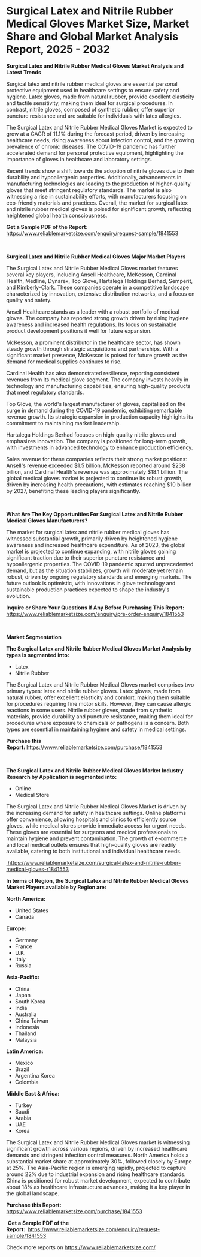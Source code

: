 <p><h1>Surgical Latex and Nitrile Rubber Medical Gloves Market Size, Market Share and Global Market Analysis Report, 2025 - 2032</h1></p><p><strong>Surgical Latex and Nitrile Rubber Medical Gloves Market Analysis and Latest Trends</strong></p>
<p><p>Surgical latex and nitrile rubber medical gloves are essential personal protective equipment used in healthcare settings to ensure safety and hygiene. Latex gloves, made from natural rubber, provide excellent elasticity and tactile sensitivity, making them ideal for surgical procedures. In contrast, nitrile gloves, composed of synthetic rubber, offer superior puncture resistance and are suitable for individuals with latex allergies. </p><p>The Surgical Latex and Nitrile Rubber Medical Gloves Market is expected to grow at a CAGR of 11.1% during the forecast period, driven by increasing healthcare needs, rising awareness about infection control, and the growing prevalence of chronic diseases. The COVID-19 pandemic has further accelerated demand for personal protective equipment, highlighting the importance of gloves in healthcare and laboratory settings. </p><p>Recent trends show a shift towards the adoption of nitrile gloves due to their durability and hypoallergenic properties. Additionally, advancements in manufacturing technologies are leading to the production of higher-quality gloves that meet stringent regulatory standards. The market is also witnessing a rise in sustainability efforts, with manufacturers focusing on eco-friendly materials and practices. Overall, the market for surgical latex and nitrile rubber medical gloves is poised for significant growth, reflecting heightened global health consciousness.</p></p>
<p><strong>Get a Sample PDF of the Report:&nbsp;</strong> <a href="https://www.reliablemarketsize.com/enquiry/request-sample/1841553?utm_campaign=2533&utm_medium=2&utm_source=Github&utm_content=ia&utm_term=05032025&utm_id=surgical-latex-and-nitrile-rubber-medical-gloves">https://www.reliablemarketsize.com/enquiry/request-sample/1841553</a></p>
<p>&nbsp;</p>
<p><strong>Surgical Latex and Nitrile Rubber Medical Gloves Major Market Players</strong></p>
<p><p>The Surgical Latex and Nitrile Rubber Medical Gloves market features several key players, including Ansell Healthcare, McKesson, Cardinal Health, Medline, Dynarex, Top Glove, Hartalega Holdings Berhad, Semperit, and Kimberly-Clark. These companies operate in a competitive landscape characterized by innovation, extensive distribution networks, and a focus on quality and safety.</p><p>Ansell Healthcare stands as a leader with a robust portfolio of medical gloves. The company has reported strong growth driven by rising hygiene awareness and increased health regulations. Its focus on sustainable product development positions it well for future expansion.</p><p>McKesson, a prominent distributor in the healthcare sector, has shown steady growth through strategic acquisitions and partnerships. With a significant market presence, McKesson is poised for future growth as the demand for medical supplies continues to rise.</p><p>Cardinal Health has also demonstrated resilience, reporting consistent revenues from its medical glove segment. The company invests heavily in technology and manufacturing capabilities, ensuring high-quality products that meet regulatory standards.</p><p>Top Glove, the world's largest manufacturer of gloves, capitalized on the surge in demand during the COVID-19 pandemic, exhibiting remarkable revenue growth. Its strategic expansion in production capacity highlights its commitment to maintaining market leadership.</p><p>Hartalega Holdings Berhad focuses on high-quality nitrile gloves and emphasizes innovation. The company is positioned for long-term growth, with investments in advanced technology to enhance production efficiency.</p><p>Sales revenue for these companies reflects their strong market positions: Ansell's revenue exceeded $1.5 billion, McKesson reported around $238 billion, and Cardinal Health's revenue was approximately $18.1 billion. The global medical gloves market is projected to continue its robust growth, driven by increasing health precautions, with estimates reaching $10 billion by 2027, benefiting these leading players significantly.</p></p>
<p>&nbsp;</p>
<p><strong>What Are The Key Opportunities For Surgical Latex and Nitrile Rubber Medical Gloves Manufacturers?</strong></p>
<p><p>The market for surgical latex and nitrile rubber medical gloves has witnessed substantial growth, primarily driven by heightened hygiene awareness and increased healthcare expenditure. As of 2023, the global market is projected to continue expanding, with nitrile gloves gaining significant traction due to their superior puncture resistance and hypoallergenic properties. The COVID-19 pandemic spurred unprecedented demand, but as the situation stabilizes, growth will moderate yet remain robust, driven by ongoing regulatory standards and emerging markets. The future outlook is optimistic, with innovations in glove technology and sustainable production practices expected to shape the industry's evolution.</p></p>
<p><strong>Inquire or Share Your Questions If Any Before Purchasing This Report:</strong> <a href="https://www.reliablemarketsize.com/enquiry/pre-order-enquiry/1841553?utm_campaign=2533&utm_medium=2&utm_source=Github&utm_content=ia&utm_term=05032025&utm_id=surgical-latex-and-nitrile-rubber-medical-gloves">https://www.reliablemarketsize.com/enquiry/pre-order-enquiry/1841553</a></p>
<p>&nbsp;</p>
<p><strong>Market Segmentation</strong></p>
<p><strong>The Surgical Latex and Nitrile Rubber Medical Gloves Market Analysis by types is segmented into:</strong></p>
<p><ul><li>Latex</li><li>Nitrile Rubber</li></ul></p>
<p><p>The Surgical Latex and Nitrile Rubber Medical Gloves market comprises two primary types: latex and nitrile rubber gloves. Latex gloves, made from natural rubber, offer excellent elasticity and comfort, making them suitable for procedures requiring fine motor skills. However, they can cause allergic reactions in some users. Nitrile rubber gloves, made from synthetic materials, provide durability and puncture resistance, making them ideal for procedures where exposure to chemicals or pathogens is a concern. Both types are essential in maintaining hygiene and safety in medical settings.</p></p>
<p><strong>Purchase this Report:&nbsp;</strong><a href="https://www.reliablemarketsize.com/purchase/1841553?utm_campaign=2533&utm_medium=2&utm_source=Github&utm_content=ia&utm_term=05032025&utm_id=surgical-latex-and-nitrile-rubber-medical-gloves">https://www.reliablemarketsize.com/purchase/1841553</a></p>
<p>&nbsp;</p>
<p><strong>The Surgical Latex and Nitrile Rubber Medical Gloves Market Industry Research by Application is segmented into:</strong></p>
<p><ul><li>Online</li><li>Medical Store</li></ul></p>
<p><p>The Surgical Latex and Nitrile Rubber Medical Gloves Market is driven by the increasing demand for safety in healthcare settings. Online platforms offer convenience, allowing hospitals and clinics to efficiently source gloves, while medical stores provide immediate access for urgent needs. These gloves are essential for surgeons and medical professionals to maintain hygiene and prevent contamination. The growth of e-commerce and local medical outlets ensures that high-quality gloves are readily available, catering to both institutional and individual healthcare needs.</p></p>
<p><a href="https://www.reliablemarketsize.com/surgical-latex-and-nitrile-rubber-medical-gloves-r1841553?utm_campaign=2533&utm_medium=2&utm_source=Github&utm_content=ia&utm_term=05032025&utm_id=surgical-latex-and-nitrile-rubber-medical-gloves">&nbsp;https://www.reliablemarketsize.com/surgical-latex-and-nitrile-rubber-medical-gloves-r1841553</a></p>
<p><strong>In terms of Region, the Surgical Latex and Nitrile Rubber Medical Gloves Market Players available by Region are:</strong></p>
<p>
    <p> <strong> North America: </strong>
        <ul>
            <li>United States</li>
            <li>Canada</li>
        </ul>
        </p> 
    <p> <strong> Europe: </strong>
        <ul>
            <li>Germany</li>
            <li>France</li>
            <li>U.K.</li>
            <li>Italy</li>
            <li>Russia</li>
        </ul>
        </p> 
    <p> <strong> Asia-Pacific: </strong>
        <ul>
            <li>China</li>
            <li>Japan</li>
            <li>South Korea</li>
            <li>India</li>
            <li>Australia</li>
            <li>China Taiwan</li>
            <li>Indonesia</li>
            <li>Thailand</li>
            <li>Malaysia</li>
        </ul>
        </p> 
    <p> <strong> Latin America: </strong>
        <ul>
            <li>Mexico</li>
            <li>Brazil</li>
            <li>Argentina Korea</li>
            <li>Colombia</li>
        </ul>
        </p> 
    <p> <strong> Middle East & Africa: </strong>
        <ul>
            <li>Turkey</li>
            <li>Saudi</li>
            <li>Arabia</li>
            <li>UAE</li>
            <li>Korea</li>
        </ul>
    </p>
    </p>
<p><p>The Surgical Latex and Nitrile Rubber Medical Gloves market is witnessing significant growth across various regions, driven by increased healthcare demands and stringent infection control measures. North America holds a substantial market share at approximately 30%, followed closely by Europe at 25%. The Asia-Pacific region is emerging rapidly, projected to capture around 22% due to industrial expansion and rising healthcare standards. China is positioned for robust market development, expected to contribute about 18% as healthcare infrastructure advances, making it a key player in the global landscape.</p></p>
<p><strong>Purchase this Report: </strong><a href="https://www.reliablemarketsize.com/purchase/1841553?utm_campaign=2533&utm_medium=2&utm_source=Github&utm_content=ia&utm_term=05032025&utm_id=surgical-latex-and-nitrile-rubber-medical-gloves">https://www.reliablemarketsize.com/purchase/1841553</a></p>
<p>&nbsp;<strong>Get a Sample PDF of the Report:&nbsp;&nbsp;</strong><a href="https://www.reliablemarketsize.com/enquiry/request-sample/1841553?utm_campaign=2533&utm_medium=2&utm_source=Github&utm_content=ia&utm_term=05032025&utm_id=surgical-latex-and-nitrile-rubber-medical-gloves">https://www.reliablemarketsize.com/enquiry/request-sample/1841553</a></p>
<p><strong></strong></p>
<p>Check more reports on <a href="https://www.reliablemarketsize.com/?utm_campaign=2533&utm_medium=2&utm_source=Github&utm_content=ia&utm_term=05032025&utm_id=surgical-latex-and-nitrile-rubber-medical-gloves">https://www.reliablemarketsize.com/</a></p>